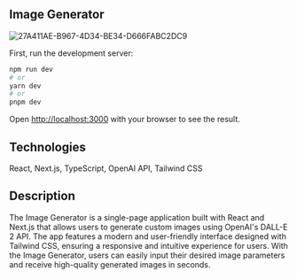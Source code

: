 
## Image Generator

![27A411AE-B967-4D34-BE34-D666FABC2DC9](https://user-images.githubusercontent.com/93948054/236501691-2f567ef6-0061-4a59-ae90-8dc8e7ba6f54.jpeg)


First, run the development server:

```bash
npm run dev
# or
yarn dev
# or
pnpm dev
```

Open [http://localhost:3000](http://localhost:3000) with your browser to see the result.


## Technologies

React, Next.js, TypeScript, OpenAI API, Tailwind CSS

## Description

The Image Generator is a single-page application built with React and Next.js that allows users to generate custom images using OpenAI's DALL-E 2 API. The app features a modern and user-friendly interface designed with Tailwind CSS, ensuring a responsive and intuitive experience for users. With the Image Generator, users can easily input their desired image parameters and receive high-quality generated images in seconds.
